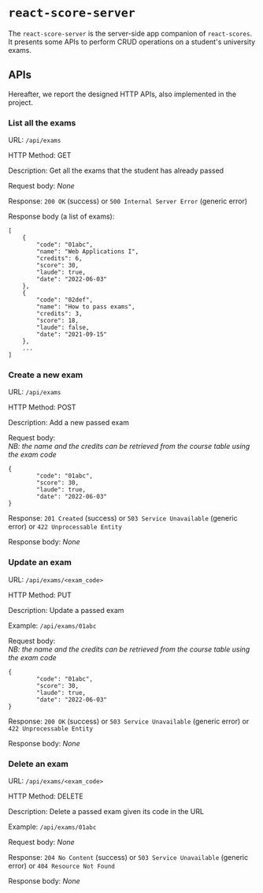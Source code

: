 # `react-score-server`

The `react-score-server` is the server-side app companion of `react-scores`. It presents some APIs to perform CRUD operations on a student's university exams.

## APIs
Hereafter, we report the designed HTTP APIs, also implemented in the project.

### __List all the exams__

URL: `/api/exams`

HTTP Method: GET

Description: Get all the exams that the student has already passed

Request body: _None_

Response: `200 OK` (success) or `500 Internal Server Error`
(generic error)

Response body (a list of exams):
```
[
    {
        "code": "01abc",
        "name": "Web Applications I",
        "credits": 6,
        "score": 30,
        "laude": true,
        "date": "2022-06-03"
    },
    {
        "code": "02def",
        "name": "How to pass exams",
        "credits": 3,
        "score": 18,
        "laude": false,
        "date": "2021-09-15"
    },
    ...
]
```

### __Create a new exam__

URL: `/api/exams`

HTTP Method: POST

Description: Add a new passed exam

Request body:
<br/>_NB: the name and the credits can be retrieved from the course table using the exam code_
```
{
        "code": "01abc",
        "score": 30,
        "laude": true,
        "date": "2022-06-03"
}
```

Response: `201 Created` (success) or `503 Service Unavailable`
(generic error) or `422 Unprocessable Entity`

Response body: _None_


### __Update an exam__

URL: `/api/exams/<exam_code>`

HTTP Method: PUT

Description: Update a passed exam

Example: `/api/exams/01abc`

Request body:
<br/>_NB: the name and the credits can be retrieved from the course table using the exam code_
```
{
        "code": "01abc",
        "score": 30,
        "laude": true,
        "date": "2022-06-03"
}
```

Response: `200 OK` (success) or `503 Service Unavailable`
(generic error) or `422 Unprocessable Entity`

Response body: _None_

### __Delete an exam__

URL: `/api/exams/<exam_code>`

HTTP Method: DELETE

Description: Delete a passed exam given its code in the URL

Example: `/api/exams/01abc`

Request body: _None_

Response: `204 No Content` (success) or `503 Service Unavailable`
(generic error) or `404 Resource Not Found`

Response body: _None_